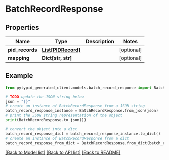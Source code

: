 # BatchRecordResponse


## Properties

Name | Type | Description | Notes
------------ | ------------- | ------------- | -------------
**pid_records** | [**List[PIDRecord]**](PIDRecord.md) |  | [optional] 
**mapping** | **Dict[str, str]** |  | [optional] 

## Example

```python
from pytypid_generated_client.models.batch_record_response import BatchRecordResponse

# TODO update the JSON string below
json = "{}"
# create an instance of BatchRecordResponse from a JSON string
batch_record_response_instance = BatchRecordResponse.from_json(json)
# print the JSON string representation of the object
print(BatchRecordResponse.to_json())

# convert the object into a dict
batch_record_response_dict = batch_record_response_instance.to_dict()
# create an instance of BatchRecordResponse from a dict
batch_record_response_from_dict = BatchRecordResponse.from_dict(batch_record_response_dict)
```
[[Back to Model list]](../README.md#documentation-for-models) [[Back to API list]](../README.md#documentation-for-api-endpoints) [[Back to README]](../README.md)


